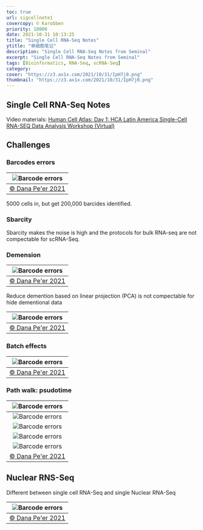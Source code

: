 ```yaml
---
toc: true
url: sigcellnote1
covercopy: © Karobben
priority: 10000
date: 2021-10-31 10:13:25
title: "Single Cell RNA-Seq Notes"
ytitle: "单细胞笔记"
description: "Single Cell RNA-Seq Notes from Seminal"
excerpt: "Single Cell RNA-Seq Notes from Seminal"
tags: [Bioinformatics, RNA-Seq, scRNA-Seq]
category:
cover: "https://z3.ax1x.com/2021/10/31/IpH7j0.png"
thumbnail: "https://z3.ax1x.com/2021/10/31/IpH7j0.png"
---
```


## Single Cell RNA-Seq Notes

Video materials: [Human Cell Atlas: Day 1: HCA Latin America Single-Cell RNA-SEQ Data Analysis Workshop (Virtual)](https://www.youtube.com/watch?v=QaqBzilH5LE)

## Challenges

### Barcodes errors

|![Barcode errors](https://z3.ax1x.com/2021/10/31/Ip7vlt.png)|
|:-:|
|[© Dana Pe'er 2021](https://www.youtube.com/watch?v=QaqBzilH5LE)|

5000 cells in, but get 200,000 barcides identified.

### Sbarcity

Sbarcity makes the noise is high and the protocols for bulk RNA-seq are not compectable for scRNA-Seq.

### Demension

|![Barcode errors](https://z3.ax1x.com/2021/10/31/IpH7j0.png)|
|:-:|
|[© Dana Pe'er 2021](https://www.youtube.com/watch?v=QaqBzilH5LE)|

Reduce demention based on linear projection (PCA) is not compectable for hide dementional data

|![Barcode errors](https://z3.ax1x.com/2021/10/31/Ipblb8.png)|
|:-:|
|[© Dana Pe'er 2021](https://www.youtube.com/watch?v=QaqBzilH5LE)|


###  Batch effects

|![Barcode errors](https://z3.ax1x.com/2021/10/31/IpbDVU.png)|
|:-:|
|[© Dana Pe'er 2021](https://www.youtube.com/watch?v=QaqBzilH5LE)|



### Path walk: psudotime

|![Barcode errors](https://z3.ax1x.com/2021/10/31/Ipqjp9.png)|
|:-:|
|![Barcode errors](https://z3.ax1x.com/2021/10/31/IpqzOx.png)|
|![Barcode errors](https://z3.ax1x.com/2021/10/31/IpL8pj.png)|
|![Barcode errors](https://z3.ax1x.com/2021/10/31/IpLgnx.png)|
|![Barcode errors](https://z3.ax1x.com/2021/10/31/IpLbut.png)|
|[© Dana Pe'er 2021](https://www.youtube.com/watch?v=QaqBzilH5LE)|


## Nuclear RNS-Seq

Different between single cell RNA-Seq and single Nuclear RNA-Seq

|![Barcode errors](https://z3.ax1x.com/2021/11/01/IpOOMR.png)|
|:-:|
|[© Dana Pe'er 2021](https://www.youtube.com/watch?v=QaqBzilH5LE)|
